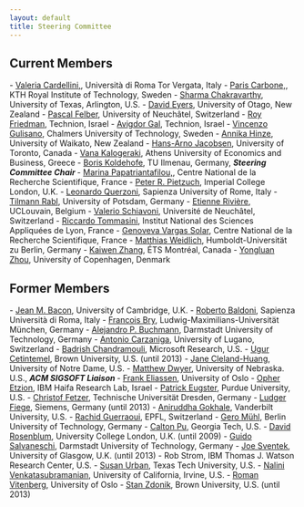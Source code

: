 ```yaml
---
layout: default
title: Steering Committee
---
```

<h2 id="DEBS_Steering_Committee">Current Members</h2>
- <a href="http://www.ce.uniroma2.it/~valeria/">Valeria Cardellini,</a>, Università di Roma Tor Vergata, Italy
- <a href="https://www.kth.se/profile/parisc">Paris Carbone,</a>, KTH Royal Institute of Technology, Sweden
- <a href="http://cse.uta.edu/faculty/details/?id=43">Sharma Chakravarthy</a>, University of Texas, Arlington, U.S.
- <a href="https://www.otago.ac.nz/computer-science/people/David_Eyers.html">David Eyers</a>, University of Otago, New Zealand
- <a href="http://members.unine.ch/pascal.felber/index.html">Pascal Felber</a>, University of Neuchâtel, Switzerland
- <a href="http://www.cs.technion.ac.il/~roy/">Roy Friedman</a>, Technion, Israel
- <a href="http://ie.technion.ac.il/~avigal/">Avigdor Gal</a>, Technion, Israel
- <a href="https://vincenzogulisano.com/">Vincenzo Gulisano</a>, Chalmers University of Technology, Sweden
- <a href="https://www.cms.waikato.ac.nz/people/hinze">Annika Hinze</a>, University of Waikato, New Zealand
- <a href="http://www.eecg.toronto.edu/~jacobsen/">Hans-Arno Jacobsen</a>, University of Toronto, Canada
- <a href="http://www.cs.aueb.gr/~vana/">Vana Kalogeraki</a>, Athens University of Economics and Business, Greece
- <a href="https://www.rug.nl/staff/b.koldehofe/">Boris Koldehofe</a>, TU Ilmenau, Germany, <em><strong>Steering Committee Chair </strong></em>
- <a href="https://www.chalmers.se/en/persons/ptrianta/?tab=0">Marina Papatriantafilou,</a>, Centre National de la Recherche Scientifique, France
- <a href="http://www.doc.ic.ac.uk/~peter/">Peter R. Pietzuch</a>, Imperial College London, U.K.
- <a href="https://www.diag.uniroma1.it/querzoni/">Leonardo Querzoni</a>, Sapienza University of Rome, Italy
- <a href="https://hpi.de/rabl/team/prof-dr-tilmann-rabl.html">Tilmann Rabl</a>, University of Potsdam, Germany
- <a href="https://cloudlargescale-uclouvain.github.io/Etienne_Riviere">Etienne Rivière</a>, UCLouvain, Belgium
- <a href="https://members.unine.ch/valerio.schiavoni/">Valerio Schiavoni</a>, Université de Neuchâtel, Switzerland
- <a href="https://www.riccardotommasini.com/">Riccardo Tommasini</a>, Institut National des Sciences Appliquées de Lyon, France
- <a href="http://vargas-solar.com/">Genoveva Vargas Solar</a>, Centre National de la Recherche Scientifique, France
- <a href="http://www.matthiasweidlich.com/">Matthias Weidlich</a>, Humboldt-Universität zu Berlin, Germany
- <a href="https://www.etsmtl.ca/programmes-et-formations/corps-enseignant/kzhang">Kaiwen Zhang</a>, ÉTS Montréal, Canada
- <a href="https://ylzhou.github.io">Yongluan Zhou</a>, University of Copenhagen, Denmark

<h2 id="Former_Members">Former Members</h2>
- <a href="http://www.cl.cam.ac.uk/~jmb25/index.html">Jean M. Bacon</a>, University of Cambridge, U.K.
- <a href="http://www.dis.uniroma1.it/~baldoni/">Roberto Baldoni</a>, Sapienza Università di Roma, Italy
- <a href="http://www.pms.ifi.lmu.de/mitarbeiter/derzeitige/francois-bry/">Francois Bry</a>, Ludwig-Maximilians-Universität München, Germany
- <a href="http://www.dvs1.informatik.tu-darmstadt.de/staff/buchmann/">Alejandro P. Buchmann</a>, Darmstadt University of Technology, Germany
- <a href="http://serl.cs.colorado.edu/~carzanig/">Antonio Carzaniga</a>, University of Lugano, Switzerland
- <a href="https://www.microsoft.com/en-us/research/people/badrishc/">Badrish Chandramouli</a>, Microsoft Research, U.S.
- <a href="http://www.cs.brown.edu/~ugur/">Ugur Cetintemel</a>, Brown University, U.S. (until 2013)
- <a href="https://engineering.nd.edu/profiles/jcleland-huang">Jane Cleland-Huang</a>, University of Notre Dame, U.S.
- <a href="http://people.cis.ksu.edu/~dwyer/">Matthew Dwyer</a>, University of Nebraska. U.S., <em><strong>ACM SIGSOFT Liaison </strong></em>
- <a href="https://folk.uio.no/frank/">Frank Eliassen</a>, University of Oslo
- <a href="https://researcher.ibm.com/researcher/view.php?person=il-OPHER">Opher Etzion</a>, IBM Haifa Research Lab, Israel
- <a href="https://www.cs.purdue.edu/homes/peugster/">Patrick Eugster</a>, Purdue University, U.S.
- <a href="http://tu-dresden.de/die_tu_dresden/fakultaeten/fakultaet_informatik/sysa/se/team/people/c_fetzer">Christof Fetzer</a>, Technische Universität Dresden, Germany
- <a href="http://www.informatik.tu-darmstadt.de/GK/staff/fiege.html">Ludger Fiege</a>, Siemens, Germany (until 2013)
- <a href="http://www.dre.vanderbilt.edu/~gokhale/">Aniruddha Gokhale</a>, Vanderbilt University, U.S.
- <a href="http://lpdwww.epfl.ch/rachid/">Rachid Guerraoui</a>, EPFL, Switzerland
- <a href="http://kbs.cs.tu-berlin.de/staff/muehl/muehl.htm">Gero Mühl</a>, Berlin University of Technology, Germany
- <a href="http://www.cc.gatech.edu/~calton/">Calton Pu</a>, Georgia Tech, U.S.
- <a href="http://www.cs.ucl.ac.uk/staff/D.Rosenblum/">David Rosenblum</a>, University College London, U.K. (until 2009)
- <a href="http://www.guidosalvaneschi.com/">Guido Salvaneschi</a>, Darmstadt University of Technology, Germany
- <a href="http://www.dcs.gla.ac.uk/~joe/">Joe Sventek</a>, University of Glasgow, U.K. (until 2013)
- Rob Strom, IBM Thomas J. Watson Research Center, U.S.
- <a href="http://redwood.cs.ttu.edu/~suurban/Home.html">Susan Urban</a>, Texas Tech University, U.S.
- <a href="https://www.ics.uci.edu/~nalini/">Nalini Venkatasubramanian</a>, University of California, Irvine, U.S.
- <a href="http://folk.uio.no/romanvi/">Roman Vitenberg</a>, University of Oslo
- <a href="http://www.cs.brown.edu/~sbz/">Stan Zdonik</a>, Brown University, U.S. (until 2013)
